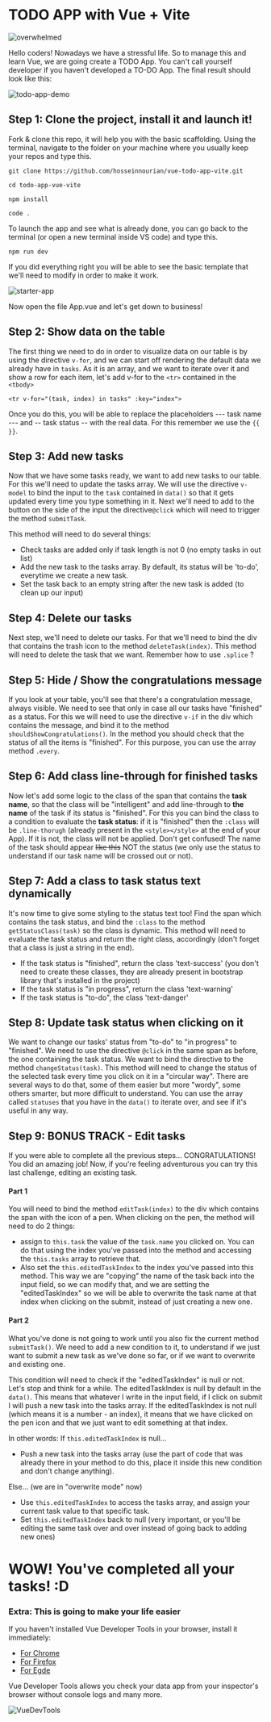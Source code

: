 # TODO APP with Vue + Vite

![overwhelmed](https://i.gifer.com/3M3.gif)

Hello coders! Nowadays we have a stressful life. So to manage this and learn Vue, we are going create a TODO App. You can't call yourself developer if you haven't developed a TO-DO App.
The final result should look like this:

![todo-app-demo](https://user-images.githubusercontent.com/84244900/234034451-1aee3f7c-0c29-446d-a429-ebb61269cbfa.gif)

## Step 1: Clone the project, install it and launch it!

Fork & clone this repo, it will help you with the basic scaffolding. Using the terminal, navigate to the folder on your machine where you usually keep your repos and type this.

```
git clone https://github.com/hosseinnourian/vue-todo-app-vite.git

cd todo-app-vue-vite

npm install

code .

```
To launch the app and see what is already done, you can go back to the terminal (or open a new terminal inside VS code) and type this.

```
npm run dev
```
If you did everything right you will be able to see the basic template that we'll need to modify in order to make it work.

![starter-app](https://user-images.githubusercontent.com/84244900/234041099-994c0c5d-146e-4c31-913a-8e373a06a9bd.png)

Now open the file App.vue and let's get down to business!

## Step 2: Show data on the table

The first thing we need to do in order to visualize data on our table is by using the directive `v-for`, and we can start off rendering the default data we already have in `tasks`.
As it is an array, and we want to iterate over it and show a row for each item, let's add v-for to the `<tr>` contained in the `<tbody>`
```
<tr v-for="(task, index) in tasks" :key="index">
```
Once you do this, you will be able to replace the placeholders --- task name --- and -- task status -- with the real data.
For this remember we use the `{{  }}`.

## Step 3: Add new tasks

Now that we have some tasks ready, we want to add new tasks to our table. For this we'll need to update the tasks array.
We will use the directive `v-model` to bind the input to the `task` contained in `data()` so that it gets updated every time you type something in it.
Next we'll need to add to the button on the side of the input the directive`@click` which will need to trigger the method `submitTask`.

This method will need to do several things:
- Check tasks are added only if task length is not 0 (no empty tasks in out list)
- Add the new task to the tasks array. By default, its status will be 'to-do', everytime we create a new task.
- Set the task back to an empty string after the new task is added (to clean up our input)

## Step 4: Delete our tasks
Next step, we'll need to delete our tasks. For that we'll need to bind the div that contains the trash icon to the method `deleteTask(index)`.
This method will need to delete the task that we want. Remember how to use `.splice` ?

## Step 5: Hide / Show the congratulations message
If you look at your table, you'll see that there's a congratulation message, always visible. We need to see that only in case all our tasks have "finished" as a status.
For this we will need to use the directive `v-if` in the div which contains the message, and bind it to the method `shouldShowCongratulations()`.
In the method you should check that the status of all the items is "finished". For this purpose, you can use the array method `.every`.

## Step 6: Add class line-through for finished tasks
Now let's add some logic to the class of the span that contains the **task name**, so that the class will be "intelligent" and add line-through to **the name** of the task if its status is "finished".
For this you can bind the class to a condition to evaluate the **task status**: if it is "finished" then the `:class` will be `.line-thorugh` (already present in the `<style></style>` at the end of your App).
If it is not, the class will not be applied. Don't get confused! The name of the task should appear ~~like this~~ NOT the status (we only use the status to understand if our task name will be crossed out or not).

## Step 7: Add a class to task status text dynamically
It's now time to give some styling to the status text too! Find the span which contains the task status, and bind the `:class` to the method `getStatusClass(task)` so the class is dynamic.
This method will need to evaluate the task status and return the right class, accordingly (don't forget that a class is just a string in the end).

- If the task status is "finished", return the class 'text-success' (you don't need to create these classes, they are already present in bootstrap library that's installed in the project)
- If the task status is "in progress", return the class 'text-warning'
- If the task status is "to-do", the class 'text-danger'

## Step 8: Update task status when clicking on it
We want to change our tasks' status from "to-do" to "in progress" to "finished".
We need to use the directive `@click` in the same span as before, the one containing the task status. We want to bind the directive to the method `changeStatus(task)`.
This method will need to change the status of the selected task every time you click on it in a "circular way". There are several ways to do that, some of them easier but more "wordy",
some others smarter, but more difficult to understand. You can use the array called `statuses` that you have in the `data()` to iterate over, and see if it's useful in any way.

## Step 9: BONUS TRACK - Edit tasks
If you were able to complete all the previous steps... CONGRATULATIONS! You did an amazing job!
Now, if you're feeling adventurous you can try this last challenge, editing an existing task.

#### Part 1
You will need to bind the method `editTask(index)` to the div which contains the span with the icon of a pen.
When clicking on the pen, the method will need to do 2 things:
- assign to `this.task` the value of the `task.name` you clicked on. You can do that using the index you've passed into the method and accessing the `this.tasks` array to retrieve that.
- Also set the `this.editedTaskIndex` to the index you've passed into this method.
This way we are "copying" the name of the task back into the input field, so we can modify that, and we are setting the "editedTaskIndex" so we will be able to overwrite the task name at that index when clicking on the submit, instead of just creating a new one.

#### Part 2
What you've done is not going to work until you also fix the current method `submitTask()`.
We need to add a new condition to it, to understand if we just want to submit a new task as we've done so far, or if we want to overwrite and existing one.

This condition will need to check if the "editedTaskIndex" is null or not. Let's stop and think for a while. The editedTaskIndex is null by default in the `data()`. This means that whatever I write in the input field, if I click on submit I will push a new task into the tasks array.
If the editedTaskIndex is not null (which means it is a number - an index), it means that we have clicked on the pen icon and that we just want to edit something at that index.

In other words:
If `this.editedTaskIndex` is null...
- Push a new task into the tasks array (use the part of code that was already there in your method to do this, place it inside this new condition and don't change anything).

Else... (we are in "overwrite mode" now)
- Use `this.editedTaskIndex` to access the tasks array, and assign your current task value to that specific task.
- Set `this.editedTaskIndex` back to null (very important, or you'll be editing the same task over and over instead of going back to adding new ones)

# WOW! You've completed all your tasks! :D

### Extra: This is going to make your life easier

If you haven't installed Vue Developer Tools in your browser, install it immediately:

- [For Chrome](https://chrome.google.com/webstore/detail/vuejs-devtools/nhdogjmejiglipccpnnnanhbledajbpd)
- [For Firefox](https://addons.mozilla.org/en-US/firefox/addon/vue-js-devtools/)
- [For Egde](https://microsoftedge.microsoft.com/addons/detail/vuejs-devtools/olofadcdnkkjdfgjcmjaadnlehnnihnl)

Vue Developer Tools allows you check your data app from your inspector's browser without console logs and many more.

![VueDevTools](assets/VueDevtools.png)
